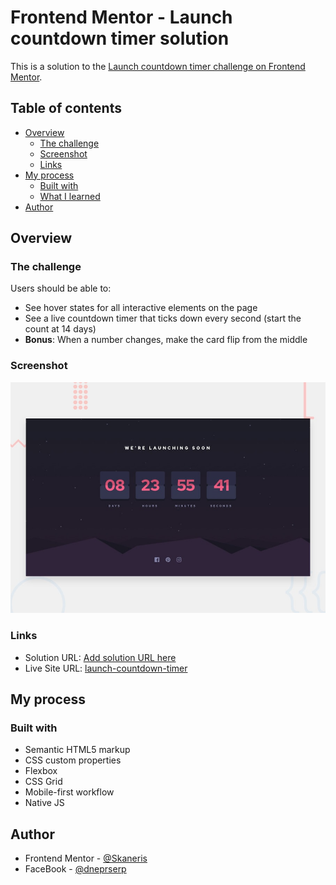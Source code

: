 # Frontend Mentor - Launch countdown timer solution

This is a solution to the [Launch countdown timer challenge on Frontend Mentor](https://www.frontendmentor.io/challenges/launch-countdown-timer-N0XkGfyz-).

## Table of contents

- [Overview](#overview)
  - [The challenge](#the-challenge)
  - [Screenshot](#screenshot)
  - [Links](#links)
- [My process](#my-process)
  - [Built with](#built-with)
  - [What I learned](#what-i-learned)
- [Author](#author)

## Overview

### The challenge

Users should be able to:

- See hover states for all interactive elements on the page
- See a live countdown timer that ticks down every second (start the count at 14 days)
- **Bonus**: When a number changes, make the card flip from the middle

### Screenshot

![](./design/desktop-preview.jpg)

### Links

- Solution URL: [Add solution URL here](https://your-solution-url.com)
- Live Site URL: [launch-countdown-timer](https://skaneris.github.io/launch-countdown-timer/)

## My process

### Built with

- Semantic HTML5 markup
- CSS custom properties
- Flexbox
- CSS Grid
- Mobile-first workflow
- Native JS

## Author

- Frontend Mentor - [@Skaneris](https://www.frontendmentor.io/profile/Skaneris)
- FaceBook - [@dneprserp](https://www.facebook.com/dneprserp)
